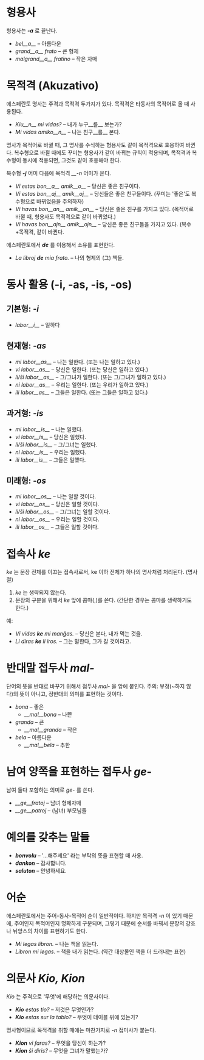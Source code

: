 # 형용사

형용사는 *__-a__* 로 끝난다.

- *bel__a__* – 아름다운
- *grand__a__ frato* – 큰 형제
- *malgrand__a__ fratino* – 작은 자매

# 목적격 (Akuzativo)

에스페란토 명사는 주격과 목적격 두가지가 있다. 목적격은 타동사의 목적어로 올 때 사용된다.

- *Kiu__n__ mi vidas?* – 내가 누구__를__ 보는가?
- *Mi vidas amiko__n__* – 나는 친구__를__ 본다.

명사가 목적어로 바뀔 때, 그 명사를 수식하는 형용사도 같이 목적격으로 호응하여 바뀐다. 복수형으로 바뀔 때에도 꾸미는 형용사가 같이 바뀌는 규칙이 적용되며, 목적격과 복수형이 동시에 적용되면, 그것도 같이 호응해야 한다.

복수형 *__-j__* 어미 다음에 목적격 *__-n* 어미가 온다.

- *Vi estas bon__a__ amik__o__* – 당신은 좋은 친구이다.
- *Vi estas bon__aj__ amik__oj__* – 당신들은 좋은 친구들이다. (꾸미는 '좋은'도 복수형으로 바뀌었음을 주의하자)
- *Vi havas bon__an__ amik__on__* – 당신은 좋은 친구를 가지고 있다. (목적어로 바뀔 때, 형용사도 목적격으로 같이 바뀌었다.)
- *Vi havas bon__ajn__ amik__ojn__* – 당신은 좋은 친구들을 가지고 있다. (복수+목적격, 같이 바뀐다.

에스페란토에서 *__de__* 를 이용해서 소유를 표현한다.

- *La libroj __de__ mia frato.* – 나의 형제의 (그) 책들.

# 동사 활용 (-i, -as, -is, -os)

## 기본형: *-i*
  
- *labor__i__*          – 일하다

## 현재형: *-as*

- *mi labor__as__*      – 나는 일한다. (또는 나는 일하고 있다.)
- *vi labor__as__*      – 당신은 일한다. (또는 당신은 일하고 있다.)
- *li/ŝi labor__as__*   – 그/그녀가 일한다. (또는 그/그녀가 일하고 있다.)
- *ni labor__as__*      – 우리는 일한다. (또는 우리가 일하고 있다.)
- *ili labor__as__*     – 그들은 일한다. (또는 그들은 일하고 있다.)

## 과거형: *-is*

- *mi labor__is__*      – 나는 일했다.
- *vi labor__is__*      – 당신은 일했다.
- *li/ŝi labor__is__*   – 그/그녀는 일했다.
- *ni labor__is__*      – 우리는 일했다.
- *ili labor__is__*     – 그들은 일했다.

## 미래형: *-os*

- *mi labor__os__*      – 나는 일할 것이다.
- *vi labor__os__*      – 당신은 일할 것이다.
- *li/ŝi labor__os__*   – 그/그녀는 일할 것이다.
- *ni labor__os__*      – 우리는 일할 것이다.
- *ili labor__os__*     – 그들은 일할 것이다.

# 접속사 *ke*

*ke* 는 문장 전체를 이끄는 접속사로서, ke 이하 전체가 하나의 명사처럼 처리된다. (명사절)

1. *ke* 는 생략되지 않는다.
2. 문장의 구분을 위해서 *ke* 앞에 콤마(,)를 쓴다. (간단한 경우는 콤마를 생략하기도 한다.)

예:

- *Vi vidas __ke__ mi manĝas.* – 당신은 본다, 내가 먹는 것을.
- *Li diras __ke__ li iros.* – 그는 말한다, 그가 갈 것이라고.

# 반대말 접두사 *mal-*

단어의 뜻을 반대로 바꾸기 위해서 접두사 *mal-* 을 앞에 붙인다. 주의: 부정(~하지 않다)의 뜻이 아니고, 정반대의 의미를 표현하는 것이다.

- *bona* – 좋은
  - *__mal__bona* – 나쁜
- *granda* – 큰
  - *__mal__granda* – 작은
- *bela* – 아름다운
  - *__mal__bela* – 추한

# 남여 양쪽을 표현하는 접두사 *ge-*

남여 둘다 포함하는 의미로 *ge-* 를 쓴다.

- *__ge__fratoj* – 남녀 형제자매
- *__ge__patroj* – (남녀) 부모님들

# 예의를 갖추는 말들

- *__bonvolu__* – '...해주세요' 라는 부탁의 뜻을 표현할 때 사용.
- *__dankon__* – 감사합니다.
- *__saluton__* – 안녕하세요.

# 어순

에스페란토에서는 주어-동사-목적어 순이 일반적이다. 하지만 목적격 *-n* 이 있기 때문에, 주어인지 목적어인지 명확하게 구분되며, 그렇기 때문에 순서를 바꿔서 문장의 강조나 뉘앙스의 차이를 표현하기도 한다.

- *Mi legas libron.* – 나는 책을 읽는다.
- *Libron mi legas.* – 책을 내가 읽는다. (약간 대상물인 책을 더 드러내는 표현)

# 의문사 *Kio, Kion*

*Kio* 는 주격으로 '무엇'에 해당하는 의문사이다.

- *__Kio__ estas tio?* – 저것은 무엇인가?
- *__Kio__ estas sur la tablo?* – 무엇이 테이블 위에 있는가?

명사형이므로 목적격을 취할 때에는 마찬가지로 *-n* 접미사가 붙는다.

- *__Kion__ vi faras?* – 무엇을 당신이 하는가?
- *__Kion__ ŝi diris?* – 무엇을 그녀가 말했는가?

